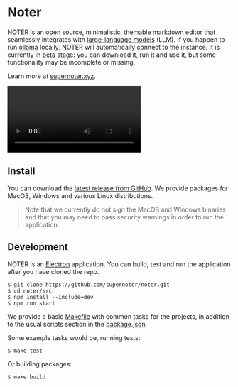 # Noter

NOTER is an open source, minimalistic, themable markdown editor that seamlessly
integrates with [large-language models](https://en.wikipedia.org/wiki/Large_language_model) (LLM). If you happen to run [ollama](https://ollama.com)
locally, NOTER will automatically connect to the instance. It is currently in
[beta](https://en.wikipedia.org/wiki/Software_release_life_cycle#Beta) stage: you can download it, run it and use it, but some functionality may
be incomplete or missing.

Learn more at [supernoter.xyz](https://supernoter.xyz).

![](static/intro-beta.webm)

## Install

You can download the [latest release from
GitHub](https://github.com/supernoter/noter/releases/latest). We provide
packages for MacOS, Windows and various Linux distributions.

> Note that we currently do not sign the MacOS and Windows binaries and that
> you may need to pass security warnings in order to run the application.

## Development

NOTER is an [Electron](https://www.electronjs.org/) application. You can build,
test and run the application after you have cloned the repo.

```
$ git clone https://github.com/supernoter/noter.git
$ cd noter/src
$ npm install --include=dev
$ npm run start
```

We provide a basic
[Makefile](https://github.com/supernoter/noter/blob/main/src/Makefile) with
common tasks for the projects, in addition to the usual scripts section in the
[package.json](https://github.com/supernoter/noter/blob/main/src/package.json).

Some example tasks would be, running tests:

```
$ make test
```

Or building packages:

```
$ make build
```

